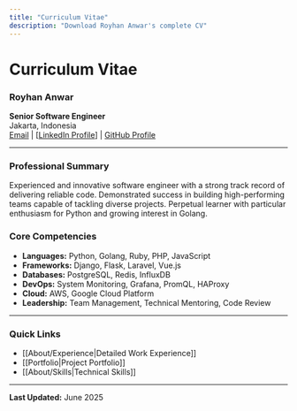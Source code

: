 ```yaml
---
title: "Curriculum Vitae"
description: "Download Royhan Anwar's complete CV"
---
```


# Curriculum Vitae

<!-- ## Download Options -->

<!-- 📄 **[Download PDF CV](../assets/cv-royhan-anwar.pdf)** *(Recommended)* -->

<!-- ## Online Version -->

### Royhan Anwar
**Senior Software Engineer**  
Jakarta, Indonesia  
[Email](anwarroyhan@gmail.com) | [[LinkedIn Profile](https://www.linkedin.com/in/royhananwar)] | [GitHub Profile](https://github.com/royhananwar)

---

### Professional Summary
Experienced and innovative software engineer with a strong track record of delivering reliable code. Demonstrated success in building high-performing teams capable of tackling diverse projects. Perpetual learner with particular enthusiasm for Python and growing interest in Golang.

### Core Competencies
- **Languages:** Python, Golang, Ruby, PHP, JavaScript
- **Frameworks:** Django, Flask, Laravel, Vue.js
- **Databases:** PostgreSQL, Redis, InfluxDB
- **DevOps:** System Monitoring, Grafana, PromQL, HAProxy
- **Cloud:** AWS, Google Cloud Platform
- **Leadership:** Team Management, Technical Mentoring, Code Review 

---

<!-- *For the most up-to-date version, please download the PDF above.* -->

### Quick Links
- [[About/Experience|Detailed Work Experience]]
- [[Portfolio|Project Portfolio]]
- [[About/Skills|Technical Skills]]

---

**Last Updated:** June 2025